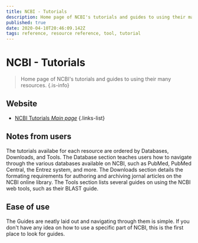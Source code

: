 ```yaml
---
title: NCBI - Tutorials
description: Home page of NCBI's tutorials and guides to using their many resources.
published: true
date: 2020-04-10T20:46:09.142Z
tags: reference, resource reference, tool, tutorial
---
```


# NCBI - Tutorials

> Home page of NCBI's tutorials and guides to using their many resources.
{.is-info}

## Website

- [NCBI Tutorials *Main page*](https://www.ncbi.nlm.nih.gov/guide/training-tutorials/)
{.links-list}

## Notes from users 
The tutorials availabe for each resource are ordered by Databases, Downloads, and Tools. The Database section teaches users how to navigate through the various databases available on NCBI, such as PubMed, PubMed Central, the Entrez system, and more. The Downloads section details the formating requirements for authoring and archiving jornal articles on the NCBI online library. The Tools section lists several guides on using the NCBI web tools, such as their BLAST guide. 


## Ease of use 
The Guides are neatly laid out and navigating through them is simple. If you don't have any idea on how to use a specific part of NCBI, this is the first place to look for guides.

